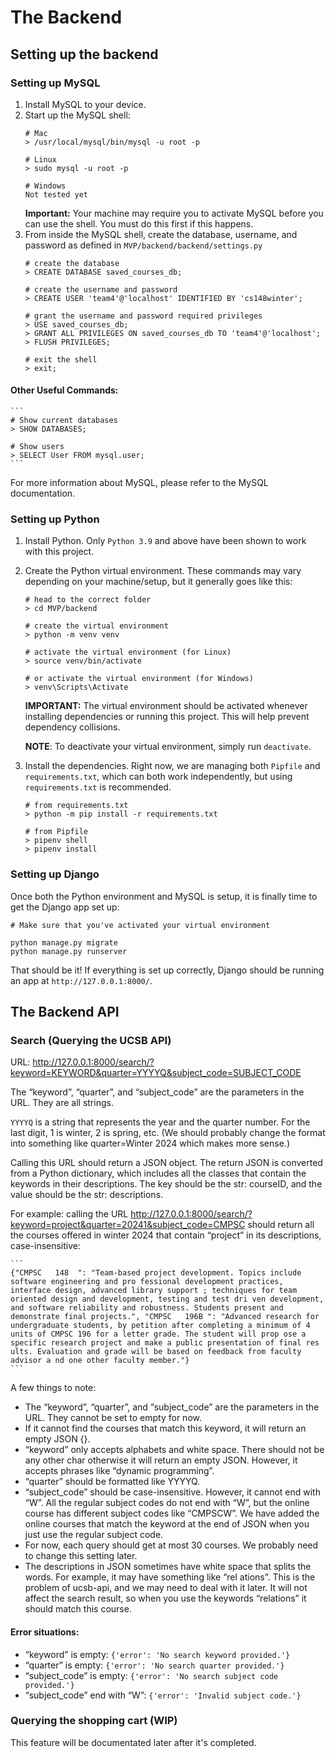 # The Backend

## Setting up the backend

### Setting up MySQL

1. Install MySQL to your device.
2. Start up the MySQL shell:
    ```
    # Mac
    > /usr/local/mysql/bin/mysql -u root -p

    # Linux
    > sudo mysql -u root -p

    # Windows
    Not tested yet
    ```
    **Important:** Your machine may require you to activate MySQL before you can use the shell. You must do this first if this happens.
3. From inside the MySQL shell, create the database, username, and password as defined in `MVP/backend/backend/settings.py`
    ```
    # create the database
    > CREATE DATABASE saved_courses_db;

    # create the username and password
    > CREATE USER 'team4'@'localhost' IDENTIFIED BY 'cs148winter';

    # grant the username and password required privileges
    > USE saved_courses_db;
    > GRANT ALL PRIVILEGES ON saved_courses_db TO 'team4'@'localhost';
    > FLUSH PRIVILEGES;

    # exit the shell
    > exit;
    ```

#### Other Useful Commands:

    ```
    # Show current databases
    > SHOW DATABASES;

    # Show users
    > SELECT User FROM mysql.user;
    ```

For more information about MySQL, please refer to the MySQL documentation.

### Setting up Python

1. Install Python. Only `Python 3.9` and above have been shown to work with this project.

2. Create the Python virtual environment. These commands may vary depending on your machine/setup, but it generally goes like this:
    ```
    # head to the correct folder
    > cd MVP/backend

    # create the virtual environment
    > python -m venv venv

    # activate the virtual environment (for Linux)
    > source venv/bin/activate

    # or activate the virtual environment (for Windows)
    > venv\Scripts\Activate
    ```

    **IMPORTANT:** The virtual environment should be activated whenever installing dependencies or running this project. This will help prevent dependency collisions.

    **NOTE**: To deactivate your virtual environment, simply run `deactivate`.

3. Install the dependencies. Right now, we are managing both `Pipfile` and `requirements.txt`, which can both work independently, but using `requirements.txt` is recommended.

    ```
    # from requirements.txt
    > python -m pip install -r requirements.txt

    # from Pipfile
    > pipenv shell
    > pipenv install
    ```

### Setting up Django
Once both the Python environment and MySQL is setup, it is finally time to get the Django app set up:

```
# Make sure that you've activated your virtual environment

python manage.py migrate
python manage.py runserver
```

That should be it! If everything is set up correctly, Django should be running an app at `http://127.0.0.1:8000/`.


## The Backend API

### Search (Querying the UCSB API)

URL: http://127.0.0.1:8000/search/?keyword=KEYWORD&quarter=YYYYQ&subject_code=SUBJECT_CODE

The “keyword”, “quarter”, and “subject_code” are the parameters in the URL. They are all strings.

`YYYYQ` is a string that represents the year and the quarter number. For the last digit, 1 is winter, 2 is spring, etc. (We should probably change the format into something like quarter=Winter 2024 which makes more sense.)

Calling this URL should return a JSON object. The return JSON is converted from a Python dictionary, which includes all the classes that contain the keywords in their descriptions. The key should be the str: courseID, and the value should be the str: descriptions.

For example: calling the URL http://127.0.0.1:8000/search/?keyword=project&quarter=20241&subject_code=CMPSC should return all the courses offered in winter 2024 that contain “project” in its descriptions, case-insensitive:

    ```
    {"CMPSC   148  ": "Team-based project development. Topics include software engineering and pro fessional development practices, interface design, advanced library support ; techniques for team oriented design and development, testing and test dri ven development, and software reliability and robustness. Students present and demonstrate final projects.", "CMPSC   196B ": "Advanced research for undergraduate students, by petition after completing a minimum of 4 units of CMPSC 196 for a letter grade. The student will prop ose a specific research project and make a public presentation of final res ults. Evaluation and grade will be based on feedback from faculty advisor a nd one other faculty member."}
    ```

A few things to note:
* The “keyword”, “quarter”, and “subject_code” are the parameters in the URL. They cannot be set to empty for now.
* If it cannot find the courses that match this keyword, it will return an empty JSON {}.
* “keyword” only accepts alphabets and white space. There should not be any other char otherwise it will return an empty JSON. However, it accepts phrases like “dynamic programming”.
* “quarter” should be formatted like YYYYQ.
* “subject_code” should be case-insensitive. However, it cannot end with “W”. All the regular subject codes do not end with “W”, but the online course has different subject codes like “CMPSCW”. We have added the online courses that match the keyword at the end of JSON when you just use the regular subject code.
* For now, each query should get at most 30 courses. We probably need to change this setting later.
* The descriptions in JSON sometimes have white space that splits the words. For example, it may have something like “rel ations”. This is the problem of ucsb-api, and we may need to deal with it later. It will not affect the search result, so when you use the keywords “relations” it should match this course.

#### Error situations:
* “keyword” is empty: `{'error': 'No search keyword provided.'}`
* “quarter” is empty:  `{'error': 'No search quarter provided.'}`
* “subject_code” is empty: `{'error': 'No search subject code provided.'}`
* “subject_code” end with “W”: `{'error': 'Invalid subject code.'}`

### Querying the shopping cart (WIP)

This feature will be documentated later after it's completed.
